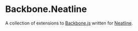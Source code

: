 # Backbone.Neatline

A collection of extensions to [Backbone.js](https://github.com/documentcloud/backbone) written for [Neatline](https://github.com/scholarslab/Neatline).

